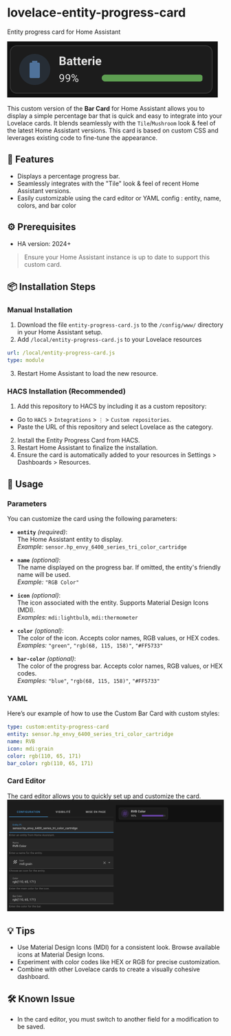 # lovelace-entity-progress-card
Entity progress card for Home Assistant

![Bar Card](example.png)

This custom version of the **Bar Card** for Home Assistant allows you to display a simple percentage bar that is quick and easy to integrate into your Lovelace cards. It blends seamlessly with the `Tile`/`Mushroom` look & feel of the latest Home Assistant versions. This card is based on custom CSS and leverages existing code to fine-tune the appearance.

## 🚀 Features
- Displays a percentage progress bar.
- Seamlessly integrates with the "Tile" look & feel of recent Home Assistant versions.
- Easily customizable using the card editor or YAML config : entity, name, colors, and bar color
  
## ⚙️ Prerequisites

- HA version: 2024+
> Ensure your Home Assistant instance is up to date to support this custom card.

## 📦 Installation Steps
### Manual Installation

1. Download the file `entity-progress-card.js` to the `/config/www/` directory in your Home Assistant setup.
2. Add `/local/entity-progress-card.js` to your Lovelace resources
```yaml
url: /local/entity-progress-card.js
type: module
```
3. Restart Home Assistant to load the new resource.

### HACS Installation (Recommended)

1. Add this repository to HACS by including it as a custom repository:
  - Go to `HACS` > `Integrations` > `⋮` > `Custom repositories`.
  - Paste the URL of this repository and select Lovelace as the category.
2. Install the Entity Progress Card from HACS.
3. Restart Home Assistant to finalize the installation.
4. Ensure the card is automatically added to your resources in Settings > Dashboards > Resources.


## 📝 Usage
### Parameters

You can customize the card using the following parameters:

- **`entity`** *(required)*:  
  The Home Assistant entity to display.  
  *Example:* `sensor.hp_envy_6400_series_tri_color_cartridge`

- **`name`** *(optional)*:  
  The name displayed on the progress bar. If omitted, the entity's friendly name will be used.  
  *Example:* `"RGB Color"`

- **`icon`** *(optional)*:  
  The icon associated with the entity. Supports Material Design Icons (MDI).  
  *Examples:* `mdi:lightbulb`, `mdi:thermometer`

- **`color`** *(optional)*:  
  The color of the icon. Accepts color names, RGB values, or HEX codes.  
  *Examples:* `"green"`, `"rgb(68, 115, 158)"`, `"#FF5733"`

- **`bar-color`** *(optional)*:  
  The color of the progress bar. Accepts color names, RGB values, or HEX codes.  
  *Examples:* `"blue"`, `"rgb(68, 115, 158)"`, `"#FF5733"`
  
### YAML
Here’s our example of how to use the Custom Bar Card with custom styles:

```yaml
type: custom:entity-progress-card
entity: sensor.hp_envy_6400_series_tri_color_cartridge
name: RVB
icon: mdi:grain
color: rgb(110, 65, 171)
bar_color: rgb(110, 65, 171)
```

### Card Editor
The card editor allows you to quickly set up and customize the card.
![Editor](editor.png)

## 💡 Tips

- Use Material Design Icons (MDI) for a consistent look. Browse available icons at Material Design Icons.
- Experiment with color codes like HEX or RGB for precise customization.
- Combine with other Lovelace cards to create a visually cohesive dashboard.

## 🛠️ Known Issue

- In the card editor, you must switch to another field for a modification to be saved.
